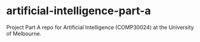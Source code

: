 # artificial-intelligence-part-a
Project Part A repo for Artificial Intelligence (COMP30024) at the University of Melbourne.
